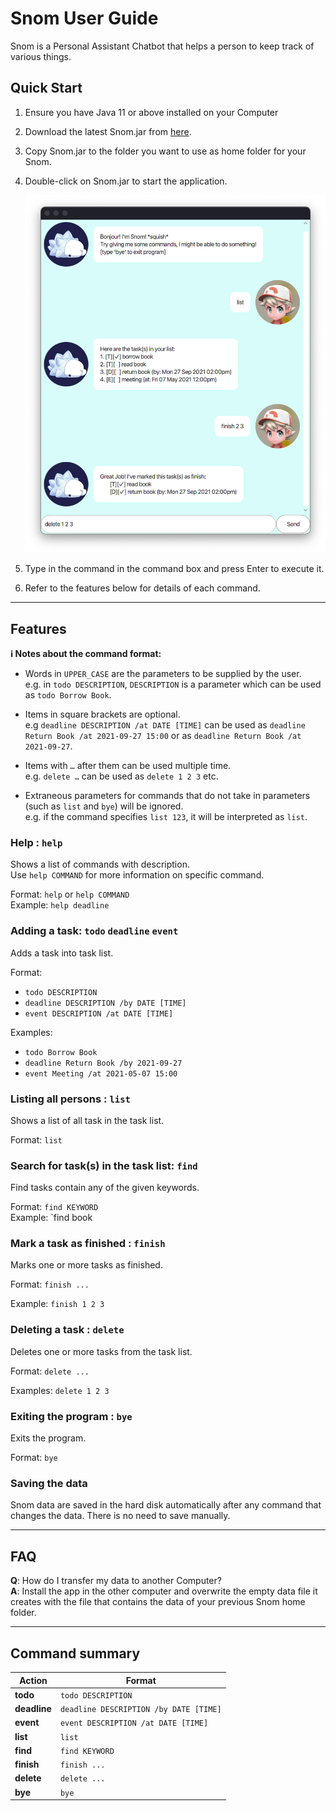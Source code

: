 # Snom User Guide
Snom is a Personal Assistant Chatbot that helps a person to keep track of various things.

## Quick Start
1. Ensure you have Java 11 or above installed on your Computer
2. Download the latest Snom.jar from [here](https://github.com/Sharptail/ip/releases).
3. Copy Snom.jar to the folder you want to use as home folder for your Snom.
4. Double-click on Snom.jar to start the application. <br>

   ![Ui](Ui.png)
5. Type in the command in the command box and press Enter to execute it.
6. Refer to the features below for details of each command.

--------------------------------------------------------------------------------------------------------------------

## Features

<div markdown="block" class="alert alert-info">

**:information_source: Notes about the command format:**<br>

* Words in `UPPER_CASE` are the parameters to be supplied by the user.<br>
  e.g. in `todo DESCRIPTION`, `DESCRIPTION` is a parameter which can be used as `todo Borrow Book`.

* Items in square brackets are optional.<br>
  e.g `deadline DESCRIPTION /at DATE [TIME]` can be used as 
  `deadline Return Book /at 2021-09-27 15:00` or as 
  `deadline Return Book /at 2021-09-27`.

* Items with `…`​ after them can be used multiple time.<br>
  e.g. `delete …​` can be used as `delete 1 2 3` etc.

* Extraneous parameters for commands that do not take in parameters 
  (such as `list` and `bye`) will be ignored.<br>
  e.g. if the command specifies `list 123`, it will be interpreted as `list`.

</div>

### Help : `help`

Shows a list of commands with description.<br>
Use `help COMMAND` for more information on specific command.

Format: `help` or `help COMMAND` <br>
Example: `help deadline`


### Adding a task: `todo` `deadline` `event`

Adds a task into task list.

Format: 
- `todo DESCRIPTION`
- `deadline DESCRIPTION /by DATE [TIME]`
- `event DESCRIPTION /at DATE [TIME]`

Examples:
- `todo Borrow Book`
- `deadline Return Book /by 2021-09-27`
- `event Meeting /at 2021-05-07 15:00`

### Listing all persons : `list`

Shows a list of all task in the task list.

Format: `list`

### Search for task(s) in the task list: `find`

Find tasks contain any of the given keywords.

Format: `find KEYWORD`<br>
Example: `find book

### Mark a task as finished : `finish`

Marks one or more tasks as finished.

Format: `finish ...`

Example: `finish 1 2 3`

### Deleting a task : `delete`

Deletes one or more tasks from the task list.

Format: `delete ...`

Examples: `delete 1 2 3`

### Exiting the program : `bye`

Exits the program.

Format: `bye`

### Saving the data

Snom data are saved in the hard disk automatically after any command that changes the data. 
There is no need to save manually.

--------------------------------------------------------------------------------------------------------------------

## FAQ

**Q**: How do I transfer my data to another Computer?<br>
**A**: Install the app in the other computer and overwrite the empty data file 
it creates with the file that contains the data of your previous Snom home folder.

--------------------------------------------------------------------------------------------------------------------

## Command summary

Action | Format
--------|------------------
**todo** | `todo DESCRIPTION`
**deadline** | `deadline DESCRIPTION /by DATE [TIME]`
**event** | `event DESCRIPTION /at DATE [TIME]`
**list** | `list`
**find** | `find KEYWORD`
**finish** | `finish ...`
**delete** | `delete ...`
**bye** | `bye`